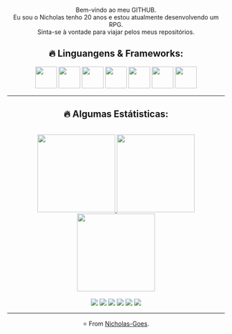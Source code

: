 <div align="center" style="margin-top: 25px">
  <p style="margin-top: 25px; text-align: center">Bem-vindo ao meu GITHUB.
  <br>Eu sou o Nicholas tenho 20 anos e estou atualmente desenvolvendo um RPG.
  <br>Sinta-se à vontade para viajar pelos meus repositórios.
</p>  

<div>

##  🔥 Linguangens & Frameworks:
<div align="center" style="display: inline_block;">
  <img width="50px" src="https://cdn.jsdelivr.net/gh/devicons/devicon/icons/html5/html5-original.svg" />
  <img width="50px" src="https://cdn.jsdelivr.net/gh/devicons/devicon/icons/css3/css3-original.svg"/>
  <img width="50px" src="https://cdn.jsdelivr.net/gh/devicons/devicon/icons/javascript/javascript-plain.svg"/>
  <img width="50px" src="https://cdn.jsdelivr.net/gh/devicons/devicon/icons/kotlin/kotlin-original.svg" />
  <img width="50px" src="https://cdn.jsdelivr.net/gh/devicons/devicon/icons/react/react-original.svg" />
  <img width="50px" src="https://cdn.jsdelivr.net/gh/devicons/devicon/icons/tailwindcss/tailwindcss-plain.svg" />
  <img width="50px" src="https://cdn.jsdelivr.net/gh/devicons/devicon/icons/sass/sass-original.svg"/>  
</div>
<hr>

 ## 🔥 Algumas Estátisticas:
 <div align="center"><br>
  <a href="https://github.com/Nicholas-Goes">
    <img height="180em" src="https://github-readme-stats.vercel.app/api?username=Nicholas-Goes&show_icons=true&bg_color=4b0036&icon_color=ff3333&title_color=ff3333&hide_border=true&text_color=ff7272&locale=pt-br"/>
    <img height="180em" src="https://github-readme-stats.vercel.app/api/top-langs/?username=Nicholas-Goes&langs_count=7&bg_color=4b0036&icon_color=ff3333&title_color=ff3333&hide_border=true&text_color=ff7272&locale=pt-br"/>
  <br>
    <img height="180em" src="http://github-readme-streak-stats.herokuapp.com?user=Nicholas-Goes&hide_border=true&date_format=M%20j%5B%2C%20Y%5D&background=4b0036&border=DD2727&stroke=DD2727&ring=DD2727&fire=DD2727&currStreakNum=FF3333&sideNums=DD2727&currStreakLabel=FF3333&sideLabels=FF3333&dates=FF3333"/>

</div><br>
  
<div align="center" style="display: inline_block">
    <a href="https://www.linkedin.com/in/nicholasgoes" target="_blank"><img src="https://img.shields.io/badge/LinkedIn-4b0036?style=for-the-badge&logo=linkedin&logoColor=ff3333" target="_blank"></a> 
    <a href="https://www.instagram.com/nicholasfgoes" target="_blank"><img src="https://img.shields.io/badge/Instagram-4b0036?style=for-the-badge&logo=instagram&logoColor=ff3333" target="_blank"></a>
    <a href="https://twitter.com/NicholasGoes"><img src="https://img.shields.io/badge/Twitter-4b0036?style=for-the-badge&logo=twitter&logoColor=ff3333" target="_blank"></a>
    <a href="https://www.facebook.com/GoesNicholas"><img src="https://img.shields.io/badge/Facebook-4b0036?style=for-the-badge&logo=facebook&logoColor=ff3333" target="_blank"></a>
    <a href="https://myanimelist.net/profile/Nicholas_Goes"><img src="https://img.shields.io/badge/Myanimelist-4b0036?style=for-the-badge&logo=myanimelist&logoColor=ff3333" target="_blank"></a>
    <a href = "mailto:nicholasfernandesdegoes@gmail.com"><img src="https://img.shields.io/badge/Gmail-4b0036?style=for-the-badge&logo=gmail&logoColor=ff3333" target="_blank"></a>
 </div>
 <hr>

<div>

⭐️ From [Nicholas-Goes](https://github.com/Nicholas-Goes).
